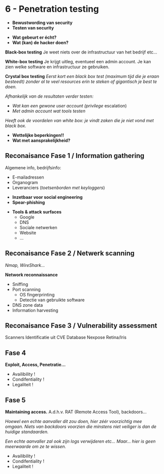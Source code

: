 # 6 - Penetration testing
- **Bewustwording van security**
- **Testen van security**
+ **Wat gebeurt er écht?**
+ **Wat (kan) de hacker doen?**

**Black-box testing**
Je weet niets over de infrastructuur van het bedrijf etc...

**White-box testing**
Je krijgt uitleg, eventueel een admin account. Je kan zien welke software en infrastructuur ze gebruiken.

**Crystal box testing**
*Eerst kort een black box test (maximum tijd die je eraan besteedt) zonder al te veel resources erin te steken of gigantisch je best te doen.*

*Afhankelijk van de resultaten verder testen:*
- *Wat kan een gewone user account (privilege* escalation)
- *Met admin account wat tools testen*

*Heeft ook de voordelen van white box: je vindt zaken die je niet vond met black box.*

- **Wettelijke beperkingen!!**
- **Wat met aansprakelijkheid?**

## Reconaisance Fase 1 / Information gathering
Algemene info, bedrijfsinfo:
- E-mailadressen
- Organogram
- Leveranciers (*toetsenborden met keyloggers*)

+ **Inzetbaar voor social engineering**
+ **Spear-phishing**

- **Tools & attack surfaces**
  - Google
  - DNS
  - Sociale netwerken
  - Website
  - ...

## Reconaisance Fase 2 / Netwerk scanning
*Nmap, WireShark...*

**Network reconnaissance**
- Sniffing
- Port scanning
  - OS fingerprinting
  - Detectie van gebruikte software
- DNS zone data
- Information harvesting

## Reconaisance Fase 3 / Vulnerability assessment
Scanners
Identificatie uit CVE Database
Nexpose
Retina/Iris

## Fase 4
**Exploit, Access, Penetratie...**
- Availibility !
- Condifentiality !
- Legaliteit !

## Fase 5
**Maintaining access.**
A.d.h.v. RAT (Remote Access Tool), backdoors...

*Hoewel een echte aanvaller dit zou doen, hier zéér voorzichtig mee omgaan.*
*Niets van backdoors voorzien die minstens niet veiliger is dan de huidige standaarden.*

*Een echte aanvaller zal ook zijn logs verwijderen etc... Maar... hier is geen meerwaarde om ze te wissen.*

- Availibility !
- Condifentiality !
- Legaliteit !
<!--stackedit_data:
eyJoaXN0b3J5IjpbLTE0MzI0NDc2NzcsLTk3NDAxNTQ3MF19
-->